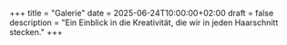 +++
title = "Galerie"
date = 2025-06-24T10:00:00+02:00
draft = false
description = "Ein Einblick in die Kreativität, die wir in jeden Haarschnitt stecken."
+++
